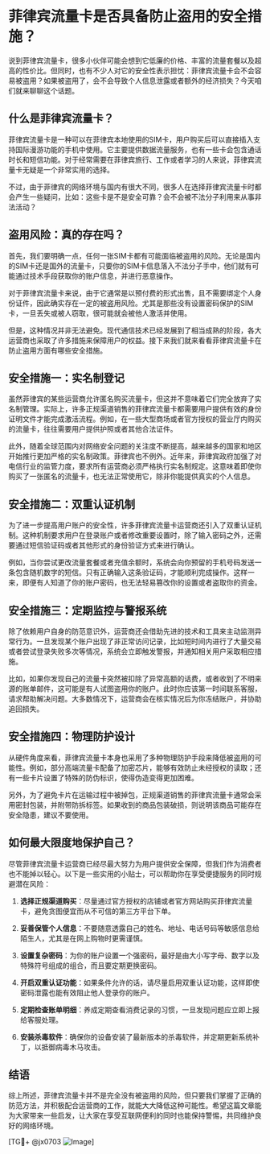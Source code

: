 # 菲律宾流量卡是否具备防止盗用的安全措施？

说到菲律宾流量卡，很多小伙伴可能会想到它低廉的价格、丰富的流量套餐以及超高的性价比。但同时，也有不少人对它的安全性表示担忧：菲律宾流量卡会不会容易被盗用？如果被盗用了，会不会导致个人信息泄露或者额外的经济损失？今天咱们就来聊聊这个话题。

## 什么是菲律宾流量卡？

菲律宾流量卡是一种可以在菲律宾本地使用的SIM卡，用户购买后可以直接插入支持国际漫游功能的手机中使用。它主要提供数据流量服务，也有一些卡会包含通话时长和短信功能。对于经常需要在菲律宾旅行、工作或者学习的人来说，菲律宾流量卡无疑是一个非常实用的选择。

不过，由于菲律宾的网络环境与国内有很大不同，很多人在选择菲律宾流量卡时都会产生一些疑问，比如：这些卡是不是安全可靠？会不会被不法分子利用来从事非法活动？

## 盗用风险：真的存在吗？

首先，我们要明确一点，任何一张SIM卡都有可能面临被盗用的风险。无论是国内的SIM卡还是国外的流量卡，只要你的SIM卡信息落入不法分子手中，他们就有可能通过技术手段获取你的账户信息，并进行恶意操作。

对于菲律宾流量卡来说，由于它通常是以预付费的形式出售，且不需要绑定个人身份证件，因此确实存在一定的被盗用风险。尤其是那些没有设置密码保护的SIM卡，一旦丢失或被人窃取，很可能就会被他人激活并使用。

但是，这种情况并非无法避免。现代通信技术已经发展到了相当成熟的阶段，各大运营商也采取了许多措施来保障用户的权益。接下来我们就来看看菲律宾流量卡在防止盗用方面有哪些安全措施。

## 安全措施一：实名制登记

虽然菲律宾的某些运营商允许匿名购买流量卡，但这并不意味着它们完全放弃了实名制管理。实际上，许多正规渠道销售的菲律宾流量卡都需要用户提供有效的身份证明文件才能完成激活流程。例如，在一些大型商场或者官方授权的营业厅内购买的流量卡，往往需要用户提供护照或者其他合法证件。

此外，随着全球范围内对网络安全问题的关注度不断提高，越来越多的国家和地区开始推行更加严格的实名制政策。菲律宾也不例外。近年来，菲律宾政府加强了对电信行业的监管力度，要求所有运营商必须严格执行实名制规定。这意味着即使你购买了一张匿名的流量卡，也无法正常使用它，除非你能提供真实的个人信息。

## 安全措施二：双重认证机制

为了进一步提高用户账户的安全性，许多菲律宾流量卡运营商还引入了双重认证机制。这种机制要求用户在登录账户或者修改重要设置时，除了输入密码之外，还需要通过短信验证码或者其他形式的身份验证方式来进行确认。

例如，当你尝试更改流量套餐或者充值余额时，系统会向你预留的手机号码发送一条包含随机数字的短信。只有正确输入这条验证码，才能顺利完成操作。这样一来，即便有人知道了你的账户密码，也无法轻易篡改你的设置或者盗取你的资金。

## 安全措施三：定期监控与警报系统

除了依赖用户自身的防范意识外，运营商还会借助先进的技术和工具来主动监测异常行为。一旦发现某个账户出现了非正常访问记录，比如短时间内进行了大量交易或者尝试登录失败多次等情况，系统会立即触发警报，并通知相关用户采取相应措施。

比如，如果你发现自己的流量卡突然被扣除了异常高额的话费，或者收到了不明来源的账单邮件，这可能是有人试图盗用你的账户。此时你应该第一时间联系客服，请求帮助解决问题。大多数情况下，运营商会在核实情况后为你冻结账户，并协助追回损失。

## 安全措施四：物理防护设计

从硬件角度来看，菲律宾流量卡本身也采用了多种物理防护手段来降低被盗用的可能性。例如，部分高端流量卡配备了加密芯片，能够有效防止未经授权的读取；还有一些卡片设置了特殊的防伪标识，使得伪造变得更加困难。

另外，为了避免卡片在运输过程中被掉包，正规渠道销售的菲律宾流量卡通常会采用密封包装，并附带防拆标签。如果收到的商品包装破损，则说明该商品可能存在安全隐患，建议不要使用。

## 如何最大限度地保护自己？

尽管菲律宾流量卡运营商已经尽最大努力为用户提供安全保障，但我们作为消费者也不能掉以轻心。以下是一些实用的小贴士，可以帮助你在享受便捷服务的同时规避潜在风险：

1. **选择正规渠道购买**：尽量通过官方授权的店铺或者官方网站购买菲律宾流量卡，避免贪图便宜而从不可信的第三方平台下单。
   
2. **妥善保管个人信息**：不要随意透露自己的姓名、地址、电话号码等敏感信息给陌生人，尤其是在网上购物时更需谨慎。

3. **设置复杂密码**：为你的账户设置一个强密码，最好是由大小写字母、数字以及特殊符号组成的组合，而且要定期更换密码。

4. **开启双重认证功能**：如果条件允许的话，请尽量启用双重认证功能，这样即使密码泄露也能有效阻止他人登录你的账户。

5. **定期检查账单明细**：养成定期查看消费记录的习惯，一旦发现问题应立即上报给客服处理。

6. **安装杀毒软件**：确保你的设备安装了最新版本的杀毒软件，并定期更新系统补丁，以抵御病毒木马攻击。

## 结语

综上所述，菲律宾流量卡并不是完全没有被盗用的风险，但只要我们掌握了正确的防范方法，并积极配合运营商的工作，就能大大降低这种可能性。希望这篇文章能为大家带来一些启发，让大家在享受互联网便利的同时也能保持警惕，共同维护良好的网络环境。

[TG💪+ @jx0703 ![Image](https://github.com/user-attachments/assets/dbca1d08-cadb-493c-b0ec-ad6f7a83f270)]